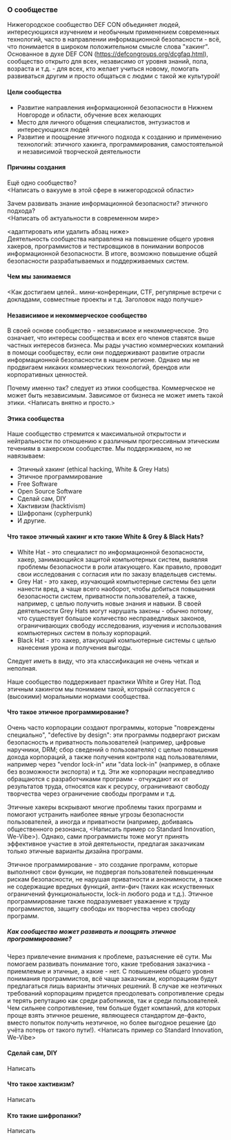 ### О сообществе
Нижегородское сообщество DEF CON объединяет людей, интересующихся изучением и необычным применением современных технологий, часто в направлении информационной безопасности - всё, что понимается в широком положительном смысле слова "хакинг". Основанное в духе DEF CON (https://defcongroups.org/dcgfaq.html), сообщество открыто для всех, независимо от уровня знаний, пола, возраста и т.д. - для всех, кто желает учиться новому, помогать развиваться другим и просто общаться с людми с такой же культурой!

#### Цели сообщества
- Развитие направления информационной безопасности в Нижнем Новгороде и области, обучение всех желающих
- Место для личного общения специалистов, энтузиастов и интересующихся людей
- Развитие и поощрение этичного подхода к созданию и применению технологий: этичного хакинга, программирования, самостоятельной и независимой творческой деятельности

#### Причины создания
Ещё одно сообщество?  
<Написать о вакууме в этой сфере в нижегородской области>

Зачем развивать знание информационной безопасности? этичного подхода?  
<Написать об актуальности в современном мире>

<адаптировать или удалить абзац ниже>  
Деятельность сообщества направлена на повышение общего уровня хакеров, программистов и тестировщиков в понимании вопросов информационной безопасности. В итоге, возможно повышение общей безопасности разрабатываемых и поддерживаемых систем.

#### Чем мы занимаемся
<Как достигаем целей.. мини-конференции, CTF, регулярные встречи с докладами, совместные проекты и т.д. Заголовок надо получше>

#### Независимое и некоммерческое сообщество
В своей основе сообщество - независимое и некоммерческое. Это означает, что интересы сообщества и всех его членов ставятся выше частных интересов бизнеса. Мы рады участию коммерческих компаний в помощи сообществу, если они поддерживают развитие отрасли информационной безопасности в нашем регионе. Однако мы не продвигаем никаких коммерческих технологий, брендов или корпоративных ценностей.

Почему именно так? следует из этики сообщества. Коммерческое не может быть независимым. Зависимое от бизнеса не может иметь такой этики. <Написать внятно и просто.>

#### Этика сообщества
Наше сообщество стремится к максимальной открытости и нейтральности по отношению к различным прогрессивным этическим течениям в хакерском сообществе. Мы поддерживаем, но не навязываем:
- Этичный хакинг (ethical hacking, White & Grey Hats)
- Этичное программирование
- Free Software
- Open Source Software
- Сделай сам, DIY
- Хактивизм (hacktivism)
- Шифропанк (cypherpunk)
- И другие.

#### Что такое этичный хакинг и кто такие White & Grey & Black Hats?
- White Hat - это специалист по информационной безопасности, хакер, занимающийся защитой компьютерных систем, выявляя проблемы безопасности в роли атакующего. Как правило, проводит свои исследования с согласия или по заказу владельцев системы.  
- Grey Hat - это хакер, изучающий компьютерные системы без цели нанести вред, а чаще всего наоборот, чтобы добиться повышения безопасности систем, приватности пользователей, а также, например, с целью получить новые знания и навыки. В своей деятельности Grey Hats могут нарушать законы - обычно потому, что существует большое количество несправедливых законов, ограничивающих свободу исследования, изучения и использования компьютерных систем в пользу корпораций.  
- Black Hat - это хакер, атакующий компьютерные системы с целью нанесения урона и получения выгоды.  

Следует иметь в виду, что эта классификация не очень четкая и неполная. 

Наше сообщество поддерживает практики White и Grey Hat. Под этичным хакингом мы понимаем такой, который согласуется с (высокими) моральными нормами сообщества.

#### Что такое этичное программирование?
Очень часто корпорации создают программы, которые "повреждены специально", "defective by design": эти программы подвергают рискам безопасность и приватность пользователей (например, цифровые наручники, DRM; сбор сведений о пользователях) с целью повышения дохода корпораций, а также получения контроля над пользователями, например через "vendor lock-in" или "data lock-in" (например, в облаке без возможности экспорта) и т.д. Эти же корпорации несправедливо обращаются с разработчиками программ - отчуждают их от результатов труда, относятся как к ресурсу, ограничивают свободу творчества через ограничение свободы программ и т.д.

Этичные хакеры вскрывают многие проблемы таких программ и помогают устранить наиболее явные угрозы безопасности пользователей, а иногда и приватности (например, добиваясь общественного резонанса, <Написать пример со Standard Innovation, We-Vibe>). Однако, сами программисты тоже могут принять эффективное участие в этой деятельности, предлагая заказчикам только этичные варианты дизайна программ.

Этичное программирование - это создание программ, которые выполняют свои функции, не подвергая пользователей повышенным рискам безопасности, не нарушая приватности и анонимности, а также не содержащие вредных функций, анти-фич (таких как искуственных ограничений функциональности, lock-in любого рода и т.д.). Этичное программирование также подразумевает уважаение к труду программистов, защиту свободы их творчества через свободу программ.

##### Как сообщество может развивать и поощрять этичное программирование?
Через привлечение внимания к проблеме, разъяснение её сути. Мы помогаем развивать понимание того, какие требования заказчика - приемлемые и этичные, а какие - нет. С повышением общего уровня понимания программистов, всё чаще заказчикам, корпорациям будут предлагаться лишь варианты этичных решений. В случае же неэтичных требований корпорациям придется преодолевать сопротивление среды и терять репутацию как среди работников, так и среди пользователей. Чем сильнее сопротивление, тем больше будет компаний, для которых проще взять этичное решение, являющееся стандартом де-факто, вместо попыток получить неэтичное, но более выгодное решение (до учёта потерь от такого пути!). <Написать пример со Standard Innovation, We-Vibe>

#### Сделай сам, DIY
Написать

#### Что такое хактивизм?
Написать

#### Кто такие шифропанки?
Написать
